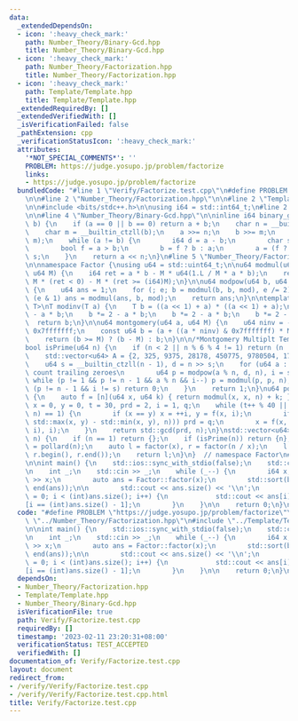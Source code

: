 ```yaml
---
data:
  _extendedDependsOn:
  - icon: ':heavy_check_mark:'
    path: Number_Theory/Binary-Gcd.hpp
    title: Number_Theory/Binary-Gcd.hpp
  - icon: ':heavy_check_mark:'
    path: Number_Theory/Factorization.hpp
    title: Number_Theory/Factorization.hpp
  - icon: ':heavy_check_mark:'
    path: Template/Template.hpp
    title: Template/Template.hpp
  _extendedRequiredBy: []
  _extendedVerifiedWith: []
  _isVerificationFailed: false
  _pathExtension: cpp
  _verificationStatusIcon: ':heavy_check_mark:'
  attributes:
    '*NOT_SPECIAL_COMMENTS*': ''
    PROBLEM: https://judge.yosupo.jp/problem/factorize
    links:
    - https://judge.yosupo.jp/problem/factorize
  bundledCode: "#line 1 \"Verify/Factorize.test.cpp\"\n#define PROBLEM \"https://judge.yosupo.jp/problem/factorize\"\
    \n\n#line 2 \"Number_Theory/Factorization.hpp\"\n\n#line 2 \"Template/Template.hpp\"\
    \n\n#include <bits/stdc++.h>\n\nusing i64 = std::int64_t;\n#line 2 \"Number_Theory/Binary-Gcd.hpp\"\
    \n\n#line 4 \"Number_Theory/Binary-Gcd.hpp\"\n\ninline i64 binary_gcd(i64 a, i64\
    \ b) {\n    if (a == 0 || b == 0) return a + b;\n    char n = __builtin_ctzll(a);\n\
    \    char m = __builtin_ctzll(b);\n    a >>= n;\n    b >>= m;\n    n = std::min(n,\
    \ m);\n    while (a != b) {\n        i64 d = a - b;\n        char s = __builtin_ctzll(d);\n\
    \        bool f = a > b;\n        b = f ? b : a;\n        a = (f ? d : -d) >>\
    \ s;\n    }\n    return a << n;\n}\n#line 5 \"Number_Theory/Factorization.hpp\"\
    \n\nnamespace Factor {\nusing u64 = std::uint64_t;\n\nu64 modmul(u64 a, u64 b,\
    \ u64 M) {\n    i64 ret = a * b - M * u64(1.L / M * a * b);\n    return ret +\
    \ M * (ret < 0) - M * (ret >= (i64)M);\n}\n\nu64 modpow(u64 b, u64 e, u64 mod)\
    \ {\n    u64 ans = 1;\n    for (; e; b = modmul(b, b, mod), e /= 2)\n        if\
    \ (e & 1) ans = modmul(ans, b, mod);\n    return ans;\n}\n\ntemplate <typename\
    \ T>\nT modinv(T a) {\n    T b = ((a << 1) + a) * ((a << 1) + a);\n    b *= 2\
    \ - a * b;\n    b *= 2 - a * b;\n    b *= 2 - a * b;\n    b *= 2 - a * b;\n  \
    \  return b;\n}\n\nu64 montgomery(u64 a, u64 M) {\n    u64 ninv = -modinv(M) &\
    \ 0x7fffffff;\n    const u64 b = (a + ((a * ninv) & 0x7fffffff) * M) >> 31;\n\
    \    return (b >= M) ? (b - M) : b;\n}\n\n/*Montgomery Multiplt Template*/\n\n\
    bool isPrime(u64 n) {\n    if (n < 2 || n % 6 % 4 != 1) return (n | 1) == 3;\n\
    \    std::vector<u64> A = {2, 325, 9375, 28178, 450775, 9780504, 1795265022};\n\
    \    u64 s = __builtin_ctzll(n - 1), d = n >> s;\n    for (u64 a : A) {  // ^\
    \ count trailing zeroes\n        u64 p = modpow(a % n, d, n), i = s;\n       \
    \ while (p != 1 && p != n - 1 && a % n && i--) p = modmul(p, p, n);\n        if\
    \ (p != n - 1 && i != s) return 0;\n    }\n    return 1;\n}\nu64 pollard(u64 n)\
    \ {\n    auto f = [n](u64 x, u64 k) { return modmul(x, x, n) + k; };\n    u64\
    \ x = 0, y = 0, t = 30, prd = 2, i = 1, q;\n    while (t++ % 40 || binary_gcd(prd,\
    \ n) == 1) {\n        if (x == y) x = ++i, y = f(x, i);\n        if ((q = modmul(prd,\
    \ std::max(x, y) - std::min(x, y), n))) prd = q;\n        x = f(x, i), y = f(f(y,\
    \ i), i);\n    }\n    return std::gcd(prd, n);\n}\nstd::vector<u64> factor(u64\
    \ n) {\n    if (n == 1) return {};\n    if (isPrime(n)) return {n};\n    u64 x\
    \ = pollard(n);\n    auto l = factor(x), r = factor(n / x);\n    l.insert(l.end(),\
    \ r.begin(), r.end());\n    return l;\n}\n}  // namespace Factor\n#line 5 \"Verify/Factorize.test.cpp\"\
    \n\nint main() {\n    std::ios::sync_with_stdio(false);\n    std::cin.tie(nullptr);\n\
    \n    int _;\n    std::cin >> _;\n    while (_--) {\n        i64 x;\n        std::cin\
    \ >> x;\n        auto ans = Factor::factor(x);\n        std::sort(begin(ans),\
    \ end(ans));\n\n        std::cout << ans.size() << '\\n';\n        for (int i\
    \ = 0; i < (int)ans.size(); i++) {\n            std::cout << ans[i] << \" \\n\"\
    [i == (int)ans.size() - 1];\n        }\n    }\n\n    return 0;\n}\n"
  code: "#define PROBLEM \"https://judge.yosupo.jp/problem/factorize\"\n\n#include\
    \ \"../Number_Theory/Factorization.hpp\"\n#include \"../Template/Template.hpp\"\
    \n\nint main() {\n    std::ios::sync_with_stdio(false);\n    std::cin.tie(nullptr);\n\
    \n    int _;\n    std::cin >> _;\n    while (_--) {\n        i64 x;\n        std::cin\
    \ >> x;\n        auto ans = Factor::factor(x);\n        std::sort(begin(ans),\
    \ end(ans));\n\n        std::cout << ans.size() << '\\n';\n        for (int i\
    \ = 0; i < (int)ans.size(); i++) {\n            std::cout << ans[i] << \" \\n\"\
    [i == (int)ans.size() - 1];\n        }\n    }\n\n    return 0;\n}\n"
  dependsOn:
  - Number_Theory/Factorization.hpp
  - Template/Template.hpp
  - Number_Theory/Binary-Gcd.hpp
  isVerificationFile: true
  path: Verify/Factorize.test.cpp
  requiredBy: []
  timestamp: '2023-02-11 23:20:31+08:00'
  verificationStatus: TEST_ACCEPTED
  verifiedWith: []
documentation_of: Verify/Factorize.test.cpp
layout: document
redirect_from:
- /verify/Verify/Factorize.test.cpp
- /verify/Verify/Factorize.test.cpp.html
title: Verify/Factorize.test.cpp
---
```

